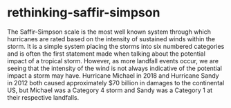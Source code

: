 # rethinking-saffir-simpson
The Saffir-Simpson scale is the most well known system through which hurricanes are rated based on the intensity of sustained winds within the storm. It is a simple system placing the storms into six numbered categories and is often the first statement made when talking about the potential impact of a tropical storm. However, as more landfall events occur, we are seeing that the intensity of the wind is not always indicative of the potential impact a storm may have. Hurricane Michael in 2018 and Hurricane Sandy in 2012 both caused approximately \$70 billion in damages to the continental US, but Michael was a Category 4 storm and Sandy was a Category 1 at their respective landfalls.
